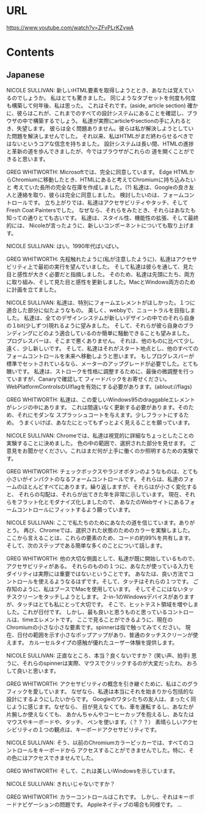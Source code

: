 # URL
https://www.youtube.com/watch?v=ZFvPLrKZywA

# Contents
## Japanese
NICOLE SULLIVAN:
新しいHTML要素を取得しようととき、あなたは覚えているのでしょうか。
私はとても驚きました。
同じようなタブセットを何度も何度も構築して何年後、私は思った。
これはそれです。(aside, article section)
確かに、彼らはこれが、これまでのすべての設計システムにあることを確認し、ブラウザの中で構築するでしょう。
私達が実際にarticleやsectionの手に入れるとき、失望します。
彼らは全く問題ありません。彼らは私が解決しようとしていた問題を解決しませんでした。
それ以来、私はHTMLがまだ終わらせるべきではないというコアな信念を持ちました。
設計システムは長い間、HTMLの進捗と革新の道を歩んできましたが、今ではブラウザがこれらの
道を開くことができると思います。

GREG WHITWORTH:
Microsoftでは、完全に同意しています。
Edge HTMLからChromiumに移動したとき、HTMLにあると考えてChromiumに持ち込みたいと
考えていた長所の完全な在庫を作成しました。(?)
私達は、Googleの良き友人と連絡を取り、彼らは完全に同意しました。
検討したいのは、フォームコントロールです。
立ち上がりでは、私達はアクセサビリティやタッチ、そしてFresh Coat Paintersでした。
なぜなら、それらをみたとき、それらはあなたも知っての通りとても古いです。
私達は、スタイル性、機能性の拡張、そして最終的には、
Nicoleが言ったように、新しいコンポーネントについても取り上げます。

NICOLE SULLIVAN:
はい。1990年代ばいばい。

GREG WHITWORTH:
先程触れたように(私が注意したように)、私達はアクセサビリティ上で最初の実行を望んでいました。
そして私達は彼らを通して、見た目と感性が大きく必要だと指摘しました。
そのため、私達は先頭にたち、両方に取り組み、そして見た目と感性を更新しました。MacとWindows両方のために計画を立てました。

NICOLE SULLIVAN:
私達は、特別にフォームエレメントがほしかった。１つに適合した部分に似たようなもの。
美しく、webbyで、ニュートラルを目指しました。
私達は、全てのデザインシステムが新しいデザインの中でのそれら自身の１bit(少しずつ)現れるように望みました。
そして、それらが彼ら自身のブランディングにどのよう適合しているのか簡単に騒動できることも望みました。
プログレスバーは、そこまで悪くありません。
それは、他のものに比べて少し遠く、少し新しいです。
そして、私達はそれがスタート地点とし、他のすべてのフォームコントロールを未来へ移動しようと思います。
もしプログレスバーが標準でセットされているなら、メーターのアップグレードが必要でした。とても醜いです。
私達は、ストロークを性格に調整するために、最後の微調整を行っていますが、Canaryで確認して
フィードバックをお寄せください。WebPlatformControlsのUIflagを有効にする必要があります。(ablout://flags)

GREG WHITWORTH:
私達は、この愛しいWindows95のdraggableエレメントがレンジの中にあります。
これは間違いなく更新する必要があります。そのため、それにモダンな
スプラッシュコートを与えます。少しフラットにするため。
うまくいけば、あなたにとってもずっとよく見えることを願っています。

NICOLE SULLIVAN:
Chromeでは、私達は視覚的に詳細なちょっとしたことの実験することに決めました。
色の中の範囲で、選択された部分を見せます。
ご意見をお聞かせください。これはまだ何が上手に働くのか照明するための実験です。

GREG WHITWORTH:
チェックボックスやラジオボタンのようなものは、とても小さいがインパクトのなるフォームコントロールです。
それらは、私達のフォームのほとんどすべてにあります。繰り返しますが、それらはが小さく変化すると、
それらの勾配は、それらが出てきた年を非常に示しています。
現在、それらをフラット化とモダナイズ化しましたので、
あなたのWebサイトにあるフォームコントロールにフィットするよう願っています。

NICOLE SULLIVAN:
ここで私たちのためにあなたの道を信じています。ありがとう。
再び、Chromeでは、選択された状態のためのカラーを実験しました。
ここから言えることは、これらの要素のため、コードの約99%を共有します。
そして、次のステップである簡単な多くのことについて話します。

GREG WHITWORTH:
他の大切な側面として、私達が既に開始しているもので、アクセサビリティがある。
それらのものの１つに、あなたが使っている入力モダイリティは実際には重要ではないということです。
あなたは、良い方法でコントロールを使えるようなるはずです。そして、タッチはそれらの１つです。
ご存知のように、私はブースでMacを使用しています。
そしてそこにはないタッチスクリーンをタッチしようとします。
2-in-1のWindowsデバイスがありますが、タッチはとても私にとって大切です。
そこで、ヒットテスト領域を増やしました。これが日付です。
しかし、最も良いと思うものと思っているコントロールは、timeエレメントです。
ここで見ることができるように、現在のChromiumの小さな小さな要素です。spinnerは指で触ってみてください。
現在、日付の範囲を示す小さなポップアップがあり、普通のタッチスクリーンが使えます。
カルーセルタイプの感触が優れたユーザー体験を提供します。

NICOLE SULLIVAN: 
正直なところ、本当？良くないですか？
(笑い声、拍手)
思うに、それらのspinnerは実際、マウスでクリックするのが大変だったわ。
おろして良いと思います。

GREG WHITWORTH:
アクセサビリティの概念を引き継ぐために、私はこのグラフィックを愛しています。
なぜなら、私達は本当にそれを始まりから包括的な設計にするようにしたいからです。
Googleのワタシたちの友人は、まったく同じように感じます。なぜなら、
目が見えなくても、車を運転するし、あなたが片腕しか使えなくても、
あかんちゃんやコーヒーカップを抱えるし、あなたはマウスやキーボードや、タッチ、
ペンを使います。（？？？）
素晴らしいアクセシビリティの１つの観点は、キーボードアクセサビリティです。

NICOLE SULLIVAN: 
そう、以前のChromiumカラーピッカーでは、すべてのコントロールをキーボードから
アクセスすることができませんでした。特に、その色にはアクセスできませんでした。

GREG WHITWORTH:
そして、これは美しいWindowsを示しています。

NICOLE SULLIVAN:
きれいじゃないですか？

GREG WHITWORTH:
カラーコントロールはこれです。
しかし、それはキーボードナビゲーションの問題です。
Appleネイティブの場合も同様です。
...